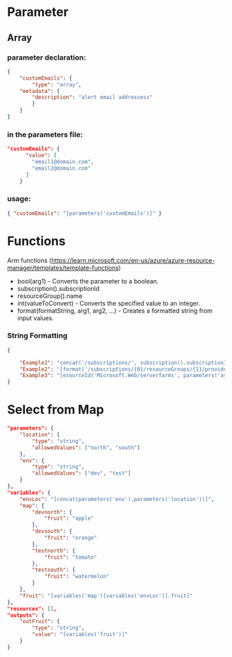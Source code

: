 
# Parameter

## Array
### parameter declaration:
```json
{
    "customEmails": {
        "type": "array",
    "metadata": {
        "description": "alert email addressess"
        }
    }
}
```
###  in the parameters file:
```json
"customEmails": {
      "value": [
        "email1@domain.com",
        "email2@domain.com"     
      ]
    }
```
### usage:
```json
{ "customEmails": "[parameters('customEmails')]" }
```

# Functions
Arm functions (https://learn.microsoft.com/en-us/azure/azure-resource-manager/templates/template-functions)
  - bool(arg1) - Converts the parameter to a boolean.
  - subscription().subscriptionId
  - resourceGroup().name
  - int(valueToConvert) - Converts the specified value to an integer.
  - format(formatString, arg1, arg2, ...) - Creates a formatted string from input values.

### String Formatting
```json
{

    "Example1": "concat('/subscriptions/', subscription().subscriptionId, '/resourceGroups/', resourceGroup().name,'/providers/Microsoft.Web/serverFarms/',parameters('asp_name'))",
    "Example2": "[format('/subscriptions/{0}/resourceGroups/{1}/providers/Microsoft.Web/serverFarms/{2}', subscription().subscriptionId, resourceGroup().name,parameters('asp_name'))]",
    "Example3": "[esourceId('Microsoft.Web/serverfarms', parameters('asp_name'))]"
}
```

# Select from Map
```json
"parameters": {        
    "location": {
        "type": "string",
        "allowedValues": ["north", "south"]
    },
    "env": {
        "type": "string",
        "allowedValues": ["dev", "test"]
    }
},
"variables": {
    "envLoc": "[concat(parameters('env'),parameters('location'))]",
    "map": {
        "devnorth": {
            "fruit": "apple"
        },
        "devsouth": {
            "fruit": "orange"
        },
        "testnorth": {
            "fruit": "tomato"
        },
        "testsouth": {
            "fruit": "watermelon"
        }
    },
    "fruit": "[variables('map')[variables('envLoc')].fruit]"
},
"resources": [],
"outputs": {
    "outFruit": {
        "type": "string",
        "value": "[variables('fruit')]"
    }
}
```